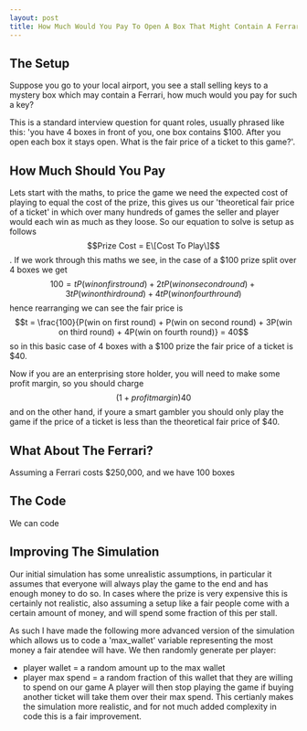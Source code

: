 ```yaml
---
layout: post
title: How Much Would You Pay To Open A Box That Might Contain A Ferrari?
---
```


## The Setup
Suppose you go to your local airport, you see a stall selling keys to a mystery box which may contain a Ferrari, how much would you pay for such a key?

This is a standard interview question for quant roles, usually phrased like this: 'you have 4 boxes in front of you, one box contains \$100. After you open each box it stays open. What is the fair price of a ticket to this game?'.

## How Much Should You Pay
Lets start with the maths, to price the game we need the expected cost of playing to equal the cost of the prize, this gives us our 'theoretical fair price of a ticket' in which over many hundreds of games the seller and player would each win as much as they loose. So our equation to solve is setup as follows
$$Prize Cost = E\[Cost To Play\]$$.
If we work through this maths we see, in the case of a \$100 prize split over 4 boxes we get
$$100 = tP(win on first round) + 2tP(win on second round) + 3tP(win on third round) + 4tP(win on fourth round)$$
hence rearranging we can see the fair price is
$$t = \frac{100}{P(win on first round) + P(win on second round) + 3P(win on third round) + 4P(win on fourth round)} = 40$$
so in this basic case of 4 boxes with a \$100 prize the fair price of a ticket is $40.

Now if you are an enterprising store holder, you will need to make some profit margin, so you should charge $$(1 + profit margin)40$$ and on the other hand, if youre a smart gambler you should only play the game if the price of a ticket is less than the theoretical fair price of \$40.

## What About The Ferrari?
Assuming a Ferrari costs $250,000, and we have 100 boxes 

## The Code
We can code 

## Improving The Simulation
Our initial simulation has some unrealistic assumptions, in particular it assumes that everyone will always play the game to the end and has enough money to do so. In cases where the prize is very expensive this is certainly not realistic, also assuming a setup like a fair people come with a certain amount of money, and will spend some fraction of this per stall.

As such I have made the following more advanced version of the simulation which allows us to code a 'max_wallet' variable representing the most money a fair atendee will have. We then randomly generate per player:
- player wallet = a random amount up to the max wallet
- player max spend = a random fraction of this wallet that they are willing to spend on our game
A player will then stop playing the game if buying another ticket will take them over their max spend. This certianly makes the simulation more realistic, and for not much added complexity in code this is a fair improvement.

